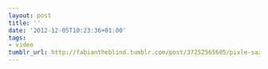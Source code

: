```yaml
---
layout: post
title: ''
date: '2012-12-05T10:23:36+01:00'
tags:
- video
tumblr_url: http://fabiantheblind.tumblr.com/post/37252565605/pixle-saz-foldify-for-ipad-http-bit-ly-kq1bmw
---
```

